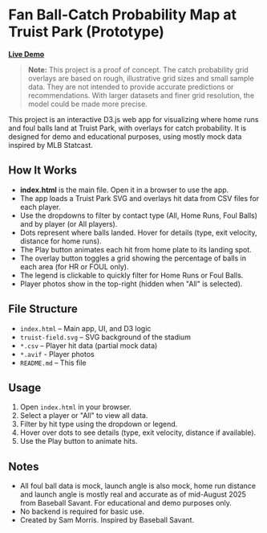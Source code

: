 
# Fan Ball-Catch Probability Map at Truist Park (Prototype)

[**Live Demo**](https://samgrowth.github.io/fan-catch-probability/)

> **Note:** This project is a proof of concept. The catch probability grid overlays are based on rough, illustrative grid sizes and small sample data. They are not intended to provide accurate predictions or recommendations. With larger datasets and finer grid resolution, the model could be made more precise.

This project is an interactive D3.js web app for visualizing where home runs and foul balls land at Truist Park, with overlays for catch probability. It is designed for demo and educational purposes, using mostly mock data inspired by MLB Statcast.

## How It Works

- **index.html** is the main file. Open it in a browser to use the app.
- The app loads a Truist Park SVG and overlays hit data from CSV files for each player.
- Use the dropdowns to filter by contact type (All, Home Runs, Foul Balls) and by player (or All players).
- Dots represent where balls landed. Hover for details (type, exit velocity, distance for home runs).
- The Play button animates each hit from home plate to its landing spot.
- The overlay button toggles a grid showing the percentage of balls in each area (for HR or FOUL only).
- The legend is clickable to quickly filter for Home Runs or Foul Balls.
- Player photos show in the top-right (hidden when "All" is selected).

## File Structure

- `index.html` – Main app, UI, and D3 logic
- `truist-field.svg` – SVG background of the stadium
- `*.csv` – Player hit data (partial mock data)
- `*.avif` - Player photos
- `README.md` – This file

## Usage

1. Open `index.html` in your browser.
2. Select a player or "All" to view all data.
3. Filter by hit type using the dropdown or legend.
4. Hover over dots to see details (type, exit velocity, distance if available).
5. Use the Play button to animate hits.

## Notes
- All foul ball data is mock, launch angle is also mock, home run distance and launch angle is mostly real and accurate as of mid-August 2025 from Baseball Savant. For educational and demo purposes only. 
- No backend is required for basic use.
- Created by Sam Morris. Inspired by Baseball Savant.
